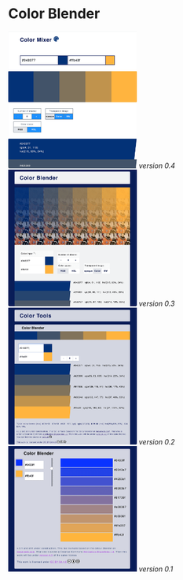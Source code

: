 # Color Blender


<span>
<img src="assets/screenshots/color-blender-v-0-4.png?raw=truetransparent-label" alt="drawing" width="52%"/>
<em>version 0.4</em>
</span>

<span>
<img src="assets/screenshots/color-blender-v-0-3.png?raw=truetransparent-label" alt="drawing" width="52%"/>
<em>version 0.3</em>
</span>

<span>
<img src="assets/screenshots/color-blender-v-0-2-2.png?raw=truetransparent-label" alt="drawing" width="52%"/>
<em>version 0.2</em>
</span>

<span>
<img src="assets/screenshots/color-blender-v-0-1.png?raw=truetransparent-label" alt="drawing" width="52%"/>
<em>version 0.1</em>
</span>
